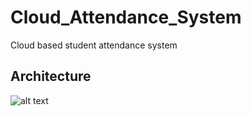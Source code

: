# Cloud_Attendance_System
Cloud based student attendance system

Architecture
---------------

![alt text](https://github.com/kujalk/Cloud_Attendance_System/blob/main/cloud2.PNG)

